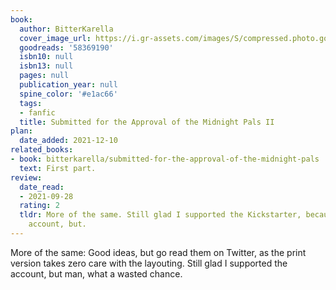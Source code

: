 ```yaml
---
book:
  author: BitterKarella
  cover_image_url: https://i.gr-assets.com/images/S/compressed.photo.goodreads.com/books/1624042385l/58369190._SX318_.jpg
  goodreads: '58369190'
  isbn10: null
  isbn13: null
  pages: null
  publication_year: null
  spine_color: '#e1ac66'
  tags:
  - fanfic
  title: Submitted for the Approval of the Midnight Pals II
plan:
  date_added: 2021-12-10
related_books:
- book: bitterkarella/submitted-for-the-approval-of-the-midnight-pals
  text: First part.
review:
  date_read:
  - 2021-09-28
  rating: 2
  tldr: More of the same. Still glad I supported the Kickstarter, because I love the
    account, but.
---
```


More of the same: Good ideas, but go read them on Twitter, as the print version takes zero care with the layouting.
Still glad I supported the account, but man, what a wasted chance.
